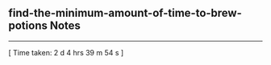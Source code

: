 <h2>find-the-minimum-amount-of-time-to-brew-potions Notes</h2><hr>[ Time taken: 2 d 4 hrs 39 m 54 s ]